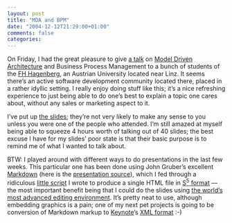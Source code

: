 ```yaml
---
layout: post
title: "MDA and BPM"
date: "2004-12-12T21:29:00+01:00"
comments: false
categories: 
---
```


<p>On Friday, I had the great pleasure to give <a href="/blog/st/presentations/2004/mda-bpm/">a talk</a> on <a href="http://www.omg.org/mda/">Model Driven Architecture</a> and Business Process Management to a bunch of students of the <a href="http://www.fh-hagenberg.at/">FH Hagenberg</a>, an Austrian University located near Linz. It seems there&#8217;s an active software development community located there, placed in a rather idyllic setting. I really enjoy doing stuff like this; it&#8217;s a nice refreshing experience to just being able to do one&#8217;s best to explain a topic one cares about, without any sales or marketing aspect to it. </p>

<p>I&#8217;ve put up <a href="/blog/st/presentations/2004/mda-bpm/">the slides</a>; they&#8217;re not very likely to make any sense to you unless you were one of the people who attended. I&#8217;m still amazed at myself being able to squeeze 4 hours worth of talking out of 40 slides; the best excuse I have for my slides&#8217; poor state is that their basic purpose is to remind me of what I wanted to talk about. </p>

<p>BTW: I played around with different ways to do presentations in the last few weeks. This particular one has been done using John Gruber&#8217;s excellent <a href="http://daringfireball.net/projects/markdown/">Markdown</a> (here is the <a href="/blog/st/presentations/2004/mda-bpm/bpm-mda.text">presentation source</a>),  which I fed through a ridiculous <a href="/blog/st/presentations/2004/mda-bpm/fix-slides.pl">little script</a> I wrote to produce a single HTML file in <a href="http://www.meyerweb.com/eric/tools/s5/">S<sup>5</sup> format</a> &#8212; the most important benefit being that I could do the slides using <a href="http://www.gnu.org/software/emacs/emacs.html">the world&#8217;s most advanced editing environment</a>. It&#8217;s pretty neat to use, although embedding graphics is a pain; one of my next pet projects is going to be conversion of Markdown markup to <a href="http://www.apple.com/keynote/">Keynote</a>&#8217;s <a href="http://developer.apple.com/technotes/tn2002/tn2067.html">XML format</a> :-)</p>


